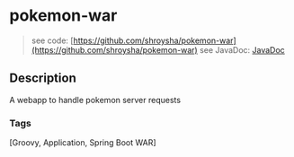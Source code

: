 # pokemon-war
> see code: [https://github.com/shroysha/pokemon-war](https://github.com/shroysha/pokemon-war)
> see JavaDoc: [JavaDoc](docs/javadoc/index.html)

## Description
A webapp to handle pokemon server requests

### Tags
[Groovy, Application, Spring Boot WAR]

